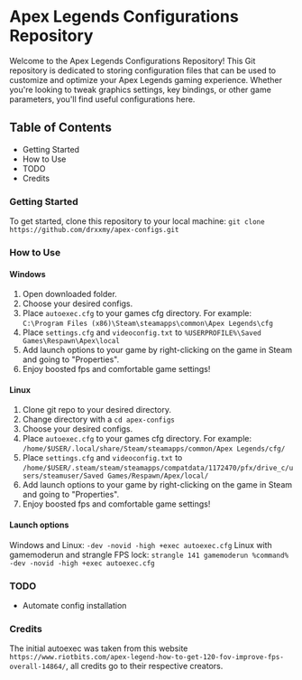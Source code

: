 # Apex Legends Configurations Repository

Welcome to the Apex Legends Configurations Repository! This Git repository is dedicated to storing configuration files that can be used to customize and optimize your Apex Legends gaming experience. Whether you're looking to tweak graphics settings, key bindings, or other game parameters, you'll find useful configurations here.

## Table of Contents

- Getting Started
- How to Use
- TODO
- Credits

### Getting Started

To get started, clone this repository to your local machine:
`git clone https://github.com/drxxmy/apex-configs.git`

### How to Use

#### Windows

1. Open downloaded folder.
2. Choose your desired configs.
3. Place `autoexec.cfg` to your games cfg directory. For example: `C:\Program Files (x86)\Steam\steamapps\common\Apex Legends\cfg`
4. Place `settings.cfg` and `videoconfig.txt` to `%USERPROFILE%\Saved Games\Respawn\Apex\local`
5. Add launch options to your game by right-clicking on the game in Steam and going to "Properties".
6. Enjoy boosted fps and comfortable game settings!

#### Linux

1. Clone git repo to your desired directory.
2. Change directory with a `cd apex-configs`
3. Choose your desired configs.
4. Place `autoexec.cfg` to your games cfg directory. For example: `/home/$USER/.local/share/Steam/steamapps/common/Apex Legends/cfg/`
5. Place `settings.cfg` and `videoconfig.txt` to `/home/$USER/.steam/steam/steamapps/compatdata/1172470/pfx/drive_c/users/steamuser/Saved Games/Respawn/Apex/local/`
6. Add launch options to your game by right-clicking on the game in Steam and going to "Properties".
7. Enjoy boosted fps and comfortable game settings!

#### Launch options

Windows and Linux: `-dev -novid -high +exec autoexec.cfg`
Linux with gamemoderun and strangle FPS lock: `strangle 141 gamemoderun %command% -dev -novid -high +exec autoexec.cfg`

### TODO

- Automate config installation

### Credits

The initial autoexec was taken from this website `https://www.riotbits.com/apex-legend-how-to-get-120-fov-improve-fps-overall-14864/`, all credits go to their respective creators.

